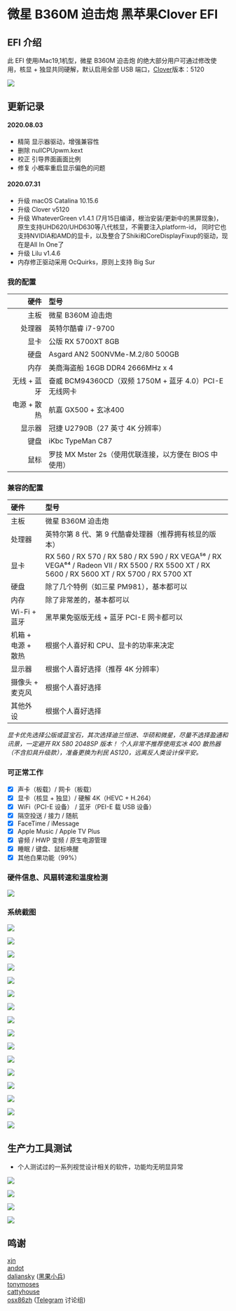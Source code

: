 # 微星 B360M 迫击炮 黑苹果Clover EFI

## EFI 介绍

此 EFI 使用iMac19,1机型，微星 B360M 迫击炮 的绝大部分用户可通过修改使用，核显 + 独显共同硬解，默认启用全部 USB 端口，[Clover](https://github.com/CloverHackyColor/CloverBootloader)版本：5120

![](https://github.com/AskyStudio/Hackintosh---MSI-B360m-Mortar/blob/master/Images/系统信息.png)

## 更新记录

#### 2020.08.03

-   精简 显示器驱动，增强兼容性
-   删除 nullCPUpwm.kext
-   校正 引导界面画面比例
-   修复 小概率重启显示偏色的问题

#### 2020.07.31

-   升级 macOS Catalina 10.15.6
-   升级 Clover v5120
-   升级 WhateverGreen v1.4.1 (7月15日编译，根治安装/更新中的黑屏现象)，原生支持UHD620/UHD630等八代核显，不需要注入platform-id， 同时它也支持NVIDIA和AMD的显卡，以及整合了Shiki和CoreDisplayFixup的驱动，现在是All In One了
-   升级 Lilu v1.4.6
-   内存修正驱动采用 OcQuirks，原则上支持 Big Sur

### 我的配置

|      硬件 | 型号                                         |
| ------: | :----------------------------------------- |
|      主板 | 微星 B360M 迫击炮                               |
|     处理器 | 英特尔酷睿 i7-9700                              |
|      显卡 | 公版 RX 5700XT 8GB                           |
|      硬盘 | Asgard AN2 500NVMe-M.2/80 500GB            |
|      内存 | 美商海盗船 16GB DDR4 2666MHz x 4                |
| 无线 + 蓝牙 | 奋威 BCM94360CD（双频 1750M + 蓝牙 4.0）PCI-E 无线网卡 |
| 电源 + 散热 | 航嘉 GX500 + 玄冰400                           |
|     显示器 | 冠捷 U2790B（27 英寸 4K 分辨率）                    |
|      键盘 | iKbc TypeMan C87                             |
|      鼠标 | 罗技 MX Mster 2s（使用优联连接，以方便在 BIOS 中使用）       |

### 兼容的配置

| 硬件 | 型号     |
| :------------- | :------------- |
| 主板                | 微星 B360M 迫击炮      |
| 处理器              | 英特尔第 8 代、第 9 代酷睿处理器（推荐拥有核显的版本）  |
| 显卡                | RX 560 / RX 570 / RX 580 / RX 590 / RX VEGA⁵⁶ / RX VEGA⁶⁴ / Radeon VII / RX 5500 / RX 5500 XT / RX 5600 / RX 5600 XT / RX 5700 / RX 5700 XT  |
| 硬盘                | 除了几个特例（如三星 PM981），基本都可以  |
| 内存                | 除了非常差的，基本都可以  |
| Wi-Fi + 蓝牙        | 黑苹果免驱版无线 + 蓝牙 PCI-E 网卡都可以  |
| 机箱 + 电源 + 散热   | 根据个人喜好和 CPU、显卡的功率来决定  |
| 显示器              | 根据个人喜好选择（推荐 4K 分辨率）  |
| 摄像头 + 麦克风      | 根据个人喜好选择  |
| 其他外设            | 根据个人喜好选择  |

_显卡优先选择公版或蓝宝石，其次选择迪兰恒进、华硕和微星，尽量不选择盈通和讯景，一定避开 RX 580 2048SP 版本！_
_个人非常不推荐使用玄冰 400 散热器（不含扣具升级款），准备更换为利民 AS120，远离反人类设计保平安。_

### 可正常工作

-   [x] 声卡（板载）/ 网卡（板载）
-   [x] 显卡（核显 + 独显）/ 硬解 4K（HEVC + H.264）
-   [x] WiFi（PCI-E 设备） / 蓝牙（PEI-E 载 USB 设备）
-   [x] 隔空投送 / 接力 / 随航
-   [x] FaceTime / iMessage
-   [x] Apple Music / Apple TV Plus
-   [x] 睿频 / HWP 变频 / 原生电源管理
-   [x] 睡眠 / 键盘、鼠标唤醒
-   [x] 其他白果功能（99%）

### 硬件信息、风扇转速和温度检测

![](https://github.com/AskyStudio/Hackintosh---MSI-B360m-Mortar/blob/master/Images/硬件信息和温度检测.png)

### 系统截图

![](https://github.com/AskyStudio/Hackintosh---MSI-B360m-Mortar/blob/master/Images/内存.png)

![](https://github.com/AskyStudio/Hackintosh---MSI-B360m-Mortar/blob/master/Images/HiDPI.png)

![](https://github.com/AskyStudio/Hackintosh---MSI-B360m-Mortar/blob/master/Images/4k%20核心显卡加速解码.png)

![](https://github.com/AskyStudio/Hackintosh---MSI-B360m-Mortar/blob/master/Images/音频输出.png)

![](https://github.com/AskyStudio/Hackintosh---MSI-B360m-Mortar/blob/master/Images/音频输入.png)

![](https://github.com/AskyStudio/Hackintosh---MSI-B360m-Mortar/blob/master/Images/Wi-Fi.png)

![](https://github.com/AskyStudio/Hackintosh---MSI-B360m-Mortar/blob/master/Images/蓝牙.png)

![](https://github.com/AskyStudio/Hackintosh---MSI-B360m-Mortar/blob/master/Images/随航.png)

![](https://github.com/AskyStudio/Hackintosh---MSI-B360m-Mortar/blob/master/Images/Time%20Machine%20备份.png)

![](https://github.com/AskyStudio/Hackintosh---MSI-B360m-Mortar/blob/master/Images/NVME%20ssd.png)

![](https://github.com/AskyStudio/Hackintosh---MSI-B360m-Mortar/blob/master/Images/USB.png)

![](https://github.com/AskyStudio/Hackintosh---MSI-B360m-Mortar/blob/master/Images/显卡.png)

![](https://github.com/AskyStudio/Hackintosh---MSI-B360m-Mortar/blob/master/Images/电源管理.png)

![](https://github.com/AskyStudio/Hackintosh---MSI-B360m-Mortar/blob/master/Images/蓝牙2.png)

![](https://github.com/AskyStudio/Hackintosh---MSI-B360m-Mortar/blob/master/Images/GeekBench-CPU.png)

![](https://github.com/AskyStudio/Hackintosh---MSI-B360m-Mortar/blob/master/Images/GeekBench-GPU.png)

## 生产力工具测试

-   个人测试过的一系列视觉设计相关的软件，功能均无明显异常

![](https://github.com/AskyStudio/Hackintosh---MSI-B360m-Mortar/blob/master/Images/App-CGI.png)

![](https://github.com/AskyStudio/Hackintosh---MSI-B360m-Mortar/blob/master/Images/App-Design.png)

![](https://github.com/AskyStudio/Hackintosh---MSI-B360m-Mortar/blob/master/Images/App-Developer%20Tools.png)

![](https://github.com/AskyStudio/Hackintosh---MSI-B360m-Mortar/blob/master/Images/App-Normal%20Tools.png)

## 鸣谢

[xjn](https://blog.xjn819.com/)<br>
[andot](https://github.com/andot/MSI-B360M-MORTAR-IMACPRO-EFI/)<br>
[daliansky](https://github.com/daliansky) ([黑果小兵](https://blog.daliansky.net/))<br>
[tonymoses](http://bbs.pcbeta.com/viewthread-1835637-1-1.html)<br>
[cattyhouse](https://github.com/cattyhouse/oc-guide/)<br>
[osx86zh](https://t.me/osx86zh/) ([Telegram](https://telegram.org/) 讨论组)
